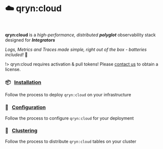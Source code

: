 # ☁️ qryn:cloud

<br>

**qryn:cloud** is a _high-performance, distributed_ _**polyglot**_ observability stack designed for _**Integrators**_

_Logs, Metrics and Traces made simple, right out of the box - batteries included!_ 🔋


!> qryn:cloud requires activation & pull tokens! Please [contact us](mailto:office@qxip.net) to obtain a license.

### 📦 &nbsp; [Installation](/cloud/installation)
Follow the process to deploy `qryn:cloud` on your infrastructure

### 📖 &nbsp; [Configuration](/cloud/env)
Follow the process to configure `qryn:cloud` for your deployment

### 🦑 &nbsp; [Clustering](/cloud/cluster)
Follow the process to distribute `qryn:cloud` tables on your cluster
